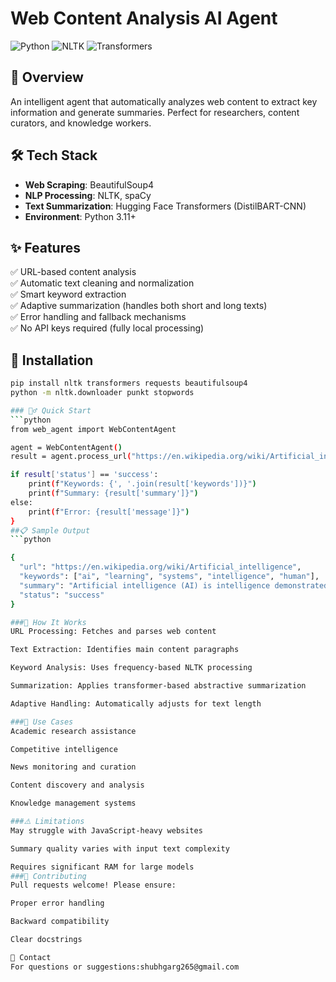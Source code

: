 # Web Content Analysis AI Agent

![Python](https://img.shields.io/badge/Python-3.11%2B-blue)
![NLTK](https://img.shields.io/badge/NLTK-3.9.1-green)
![Transformers](https://img.shields.io/badge/Transformers-4.50.3-orange)

## 📌 Overview
An intelligent agent that automatically analyzes web content to extract key information and generate summaries. Perfect for researchers, content curators, and knowledge workers.

## 🛠️ Tech Stack
- **Web Scraping**: BeautifulSoup4
- **NLP Processing**: NLTK, spaCy
- **Text Summarization**: Hugging Face Transformers (DistilBART-CNN)
- **Environment**: Python 3.11+

## ✨ Features
✅ URL-based content analysis  
✅ Automatic text cleaning and normalization  
✅ Smart keyword extraction  
✅ Adaptive summarization (handles both short and long texts)  
✅ Error handling and fallback mechanisms  
✅ No API keys required (fully local processing)  

## 🚀 Installation
```bash
pip install nltk transformers requests beautifulsoup4
python -m nltk.downloader punkt stopwords

### 🏃‍♂️ Quick Start
```python
from web_agent import WebContentAgent

agent = WebContentAgent()
result = agent.process_url("https://en.wikipedia.org/wiki/Artificial_intelligence")

if result['status'] == 'success':
    print(f"Keywords: {', '.join(result['keywords'])}")
    print(f"Summary: {result['summary']}")
else:
    print(f"Error: {result['message']}")
}
##📋 Sample Output
```python

{
  "url": "https://en.wikipedia.org/wiki/Artificial_intelligence",
  "keywords": ["ai", "learning", "systems", "intelligence", "human"],
  "summary": "Artificial intelligence (AI) is intelligence demonstrated by machines...",
  "status": "success"
}

###🧩 How It Works
URL Processing: Fetches and parses web content

Text Extraction: Identifies main content paragraphs

Keyword Analysis: Uses frequency-based NLTK processing

Summarization: Applies transformer-based abstractive summarization

Adaptive Handling: Automatically adjusts for text length

###🌟 Use Cases
Academic research assistance

Competitive intelligence

News monitoring and curation

Content discovery and analysis

Knowledge management systems

###⚠️ Limitations
May struggle with JavaScript-heavy websites

Summary quality varies with input text complexity

Requires significant RAM for large models
###🤝 Contributing
Pull requests welcome! Please ensure:

Proper error handling

Backward compatibility

Clear docstrings

📧 Contact
For questions or suggestions:shubhgarg265@gmail.com



